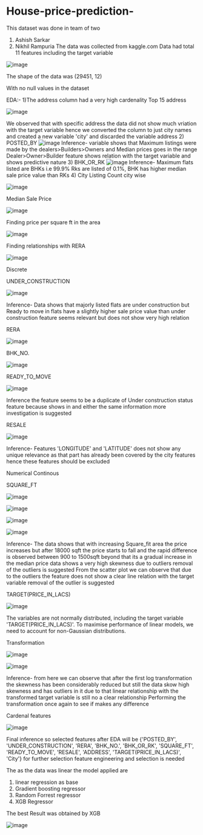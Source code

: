 # House-price-prediction-
This dataset was done in team of two 
1) Ashish Sarkar 
2) Nikhil Rampuria 
The data was collected from kaggle.com 
Data had total 11 features including the target variable 

![image](https://user-images.githubusercontent.com/63114455/109431015-4896f580-7a2a-11eb-8df3-1ac3fbde9b15.png)










The shape of the data was 
(29451, 12)




With no null values in the dataset 



EDA:- 
1)The address column had a very high cardenality 
  Top 15 address 


![image](https://user-images.githubusercontent.com/63114455/109431038-7da34800-7a2a-11eb-8655-a0c703290212.png)
  
  
  
  
 
 
 




We observed that with specific address the data did not show much vriation with the target variable hence we converted the column to just city names and created a new variable     'city' and discarded the variable address 
2) POSTED_BY
   ![image](https://user-images.githubusercontent.com/63114455/109431125-d5da4a00-7a2a-11eb-8639-6b4054e315cd.png)
Inference- variable shows that Maximum listings were made by the dealers>Builders>Owners and Median prices goes in the range Dealer>Owner>Builder feature shows relation with the target variable and shows predictive nature
3)  BHK_OR_RK
    ![image](https://user-images.githubusercontent.com/63114455/109431140-eab6dd80-7a2a-11eb-98d5-0233ff054c1d.png)
Inference- Maximum flats listed are BHKs i.e 99.9% Rks are listed of 0.1%, BHK has higher median sale price value than RKs
4) City
Listing Count city wise

![image](https://user-images.githubusercontent.com/63114455/109431197-4b461a80-7a2b-11eb-9a3c-b34ff8ea2778.png)
   
   
Median Sale Price     
   
![image](https://user-images.githubusercontent.com/63114455/109431235-716bba80-7a2b-11eb-9ce4-d034049ab156.png)
 








Finding price per square ft in the area


![image](https://user-images.githubusercontent.com/63114455/109431486-e4296580-7a2c-11eb-8901-347846b0f22f.png)












Finding relationships with RERA


![image](https://user-images.githubusercontent.com/63114455/109431516-120eaa00-7a2d-11eb-859c-15a9cfb91923.png)









Discrete




UNDER_CONSTRUCTION





![image](https://user-images.githubusercontent.com/63114455/109431550-34a0c300-7a2d-11eb-93c8-c16f76a70a31.png)












Inference- Data shows that majorly listed flats are under construction but Ready to move in flats have a slightly higher sale price value than under construction feature seems relevant but does not show very high relation







RERA






![image](https://user-images.githubusercontent.com/63114455/109431565-484c2980-7a2d-11eb-96a4-322f4def7763.png)













BHK_NO.







![image](https://user-images.githubusercontent.com/63114455/109431576-55691880-7a2d-11eb-9690-74e1f937c685.png)









READY_TO_MOVE






![image](https://user-images.githubusercontent.com/63114455/109431583-61ed7100-7a2d-11eb-9dbe-deef4038bad8.png)












Inference the feature seems to be a duplicate of Under construction status feature because shows in and either the same information more investigation is suggested






RESALE





![image](https://user-images.githubusercontent.com/63114455/109431611-7598d780-7a2d-11eb-8ead-d82100c0e690.png)















Inference- Features 'LONGITUDE' and 'LATITUDE' does not show any unique relevance as that part has already been covered by the city features hence these features should be excluded









Numerical
Continous






SQUARE_FT

![image](https://user-images.githubusercontent.com/63114455/109431644-93fed300-7a2d-11eb-8c72-f75ba5a30aa9.png)













![image](https://user-images.githubusercontent.com/63114455/109431647-99f4b400-7a2d-11eb-9250-60d3408cdbca.png)













![image](https://user-images.githubusercontent.com/63114455/109431656-a0832b80-7a2d-11eb-8e2a-e7a015385d69.png)















![image](https://user-images.githubusercontent.com/63114455/109431682-bd1f6380-7a2d-11eb-9ea2-16809ee49341.png)















Inference- The data shows that with increasing Square_fit area the price increases but after 18000 sqft the price starts to fall and the rapid difference is observed between 900 to 1500sqft beyond that its a gradual increase in the median price data shows a very high skewness due to outliers removal of the outliers is suggested
From the scatter plot we can observe that due to the outliers the feature does not show a clear line relation with the target variable removal of the outlier is suggested










TARGET(PRICE_IN_LACS)






![image](https://user-images.githubusercontent.com/63114455/109431712-ecce6b80-7a2d-11eb-9538-a0c5fc882e6e.png)





The variables are not normally distributed, including the target variable 'TARGET(PRICE_IN_LACS)'.
To maximise performance of linear models, we need to account for non-Gaussian distributions.







Transformation 


![image](https://user-images.githubusercontent.com/63114455/109431745-0f608480-7a2e-11eb-9e62-252a1e062368.png)










![image](https://user-images.githubusercontent.com/63114455/109431751-17b8bf80-7a2e-11eb-8383-e0632cb908f9.png)











Inference- from here we can observe that after the first log transformation the skewness has been considerably reduced but still the data skow high skewness and has outliers in it due to that linear relationship with the transformed target variable is still no a clear relationship 
Performing the transformation once again to see if makes any difference











Cardenal features 





![image](https://user-images.githubusercontent.com/63114455/109431777-361ebb00-7a2e-11eb-835c-a7ec6a62d2e4.png)













Final inference so selected features after EDA will be {'POSTED_BY', 'UNDER_CONSTRUCTION', 'RERA', 'BHK_NO.', 'BHK_OR_RK', 'SQUARE_FT', 'READY_TO_MOVE', 'RESALE', 'ADDRESS', 'TARGET(PRICE_IN_LACS)', 'City'} for further selection feature engineering and selection is needed 











The as the data was linear the model applied are 
1) linear regression as base 
2) Gradient boosting regressor
3) Random Forrest regressor 
4) XGB Regressor 

The best Result was obtained by XGB 






![image](https://user-images.githubusercontent.com/63114455/109431906-cceb7780-7a2e-11eb-85b5-f5af2767e3a9.png)
